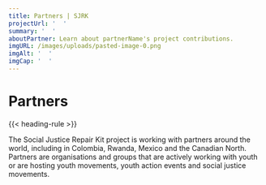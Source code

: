 ```yaml
---
title: Partners | SJRK
projectUrl: '  '
summary: '  '
aboutPartner: Learn about partnerName's project contributions.
imgURL: /images/uploads/pasted-image-0.png
imgAlt: '  '
imgCap: '  '
---
```

# Partners

{{< heading-rule >}}

The Social Justice Repair Kit project is working with partners around the world, including in Colombia, Rwanda, Mexico and the Canadian North. Partners are organisations and groups that are actively working with youth or are hosting youth movements, youth action events and social justice movements.
